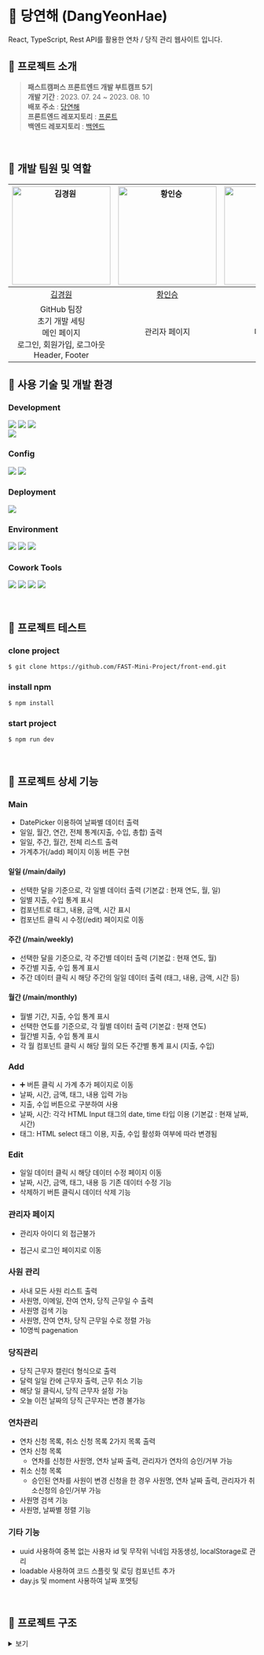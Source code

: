 # 📑 당연해 (DangYeonHae)

<p>React, TypeScript, Rest API를 활용한 연차 / 당직 관리 웹사이트 입니다.</p>

## 📌 프로젝트 소개

> **패스트캠퍼스 프론트엔드 개발 부트캠프 5기**<br />
> **개발 기간** : 2023. 07. 24 ~ 2023. 08. 10<br />
> **배포 주소** : [당연해](https://dev--boisterous-nasturtium-8f3a3d.netlify.app/)<br />
> **프론트엔드 레포지토리** : [프론트](https://github.com/FAST-Mini-Project/front-end)<br />
> **백엔드 레포지토리** : [백엔드](https://github.com/FAST-Mini-Project/back-end)
<br />

## 📌 개발 팀원 및 역할

| <a href="https://github.com/ruddnjs3769"><img src="https://avatars.githubusercontent.com/u/84277185?v=4" width=200px alt="김경원" /></a> | <a href="https://github.com/hwanginseung"><img src="https://avatars.githubusercontent.com/u/128157440?v=4" width=200px alt="황인승" /></a> | <a href="https://github.com/DevYBecca"><img src="https://avatars.githubusercontent.com/u/125433485?v=4" width=200px alt="윤금엽" /></a> | 
| :----------------------------------------------------------------------------------------------------------------------------------: | :-----------------------------------------------------------------------------------------------------------------------------------: | :-------------------------------------------------------------------------------------------------------------------------------------: | 
|                                                 [김경원](https://github.com/ruddnjs3769)                                                  |                                                 [황인승](https://github.com/hwanginseung)                                                  |                                                 [윤금엽](https://github.com/DevYBecca)
|                                                          GitHub 팀장<br /> 초기 개발 세팅<br /> 메인 페이지<br /> 로그인, 회원가입, 로그아웃<br /> Header, Footer                                                       |                                                        관리자 페이지<br />                                                          |                                                            마이 페이지<br />                                                             

## 📌 사용 기술 및 개발 환경

### Development

<p>
<img src="https://img.shields.io/badge/React-61DAFB?style=flat&logo=React&logoColor=white" />
<img src="https://img.shields.io/badge/TypeScript-3178C6?style=flat&logo=TypeScript&logoColor=white" />
<img src="https://img.shields.io/badge/Sass-CC6699?style=flat&logo=Sass&logoColor=white" />
<br />
<img src="https://img.shields.io/badge/Ant Design-0170FE?style=flat&logo=antdesign&logoColor=white" />
</p>

### Config

<p>
<img src="https://img.shields.io/badge/npm-CB3837?style=flat&logo=Npm&logoColor=white"/></a>
<img src="https://img.shields.io/badge/Vite-646CFF?style=flat&logo=Vite&logoColor=white"/></a>
</p>

### Deployment

<img src="https://img.shields.io/badge/Netlify-00C7B7?style=flat&logo=netlify&logoColor=white"/></a>

### Environment

<p>
<img src="https://img.shields.io/badge/Visual Studio Code-007ACC?style=flat&logo=Visual Studio Code&logoColor=white"/></a>
<img src="https://img.shields.io/badge/Git-F05032?style=flat&logo=Git&logoColor=white"/></a>
<img src="https://img.shields.io/badge/GitHub-181717?style=flat&logo=GitHub&logoColor=white"/></a>
</p>

### Cowork Tools
<p>
<img src="https://img.shields.io/badge/Figma-F24E1E?style=flat&logo=figma&logoColor=white" />
<img src="https://img.shields.io/badge/Slack-4A154B?style=flat&logo=Slack&logoColor=white" />
<img src="https://img.shields.io/badge/Notion-000000?style=flat&logo=Notion&logoColor=white" />
<img src="https://img.shields.io/badge/Zoom-2D8CFF?style=flat&logo=Zoom&logoColor=white" />
</p>

<br />

## 📌 프로젝트 테스트

### clone project

```bash
$ git clone https://github.com/FAST-Mini-Project/front-end.git
```

### install npm

```bash
$ npm install
```

### start project

```bash
$ npm run dev
```

<br />



## 📌 프로젝트 상세 기능

### Main
+ DatePicker 이용하여 날짜별 데이터 출력
+ 일일, 월간, 연간, 전체 통계(지출, 수입, 총합) 출력
+ 일일, 주간, 월간, 전체 리스트 출력
+ 가계추가(/add) 페이지 이동 버튼 구현
#### 일일 (/main/daily)
+ 선택한 달을 기준으로, 각 일별 데이터 출력 (기본값 : 현재 연도, 월, 일)
+ 일별 지출, 수입 통계 표시
+ 컴포넌트로 태그, 내용, 금액, 시간 표시
+ 컴포넌트 클릭 시 수정(/edit) 페이지로 이동
#### 주간 (/main/weekly)
+ 선택한 달을 기준으로, 각 주간별 데이터 출력 (기본값 : 현재 연도, 월)
+ 주간별 지출, 수입 통계 표시
+ 주간 데이터 클릭 시 해당 주간의 일일 데이터 출력 (태그, 내용, 금액, 시간 등)
#### 월간 (/main/monthly)
+ 월별 기간, 지출, 수입 통계 표시
+ 선택한 연도를 기준으로, 각 월별 데이터 출력 (기본값 : 현재 연도)
+ 월간별 지출, 수입 통계 표시
+ 각 월 컴포넌트 클릭 시 해당 월의 모든 주간별 통계 표시 (지출, 수입)
### Add
+ ➕ 버튼 클릭 시 가계 추가 페이지로 이동
+ 날짜, 시간, 금액, 태그, 내용 입력 가능
+ 지출, 수입 버튼으로 구분하여 사용
+ 날짜, 시간: 각각 HTML Input 태그의 date, time 타입 이용 (기본값 : 현재 날짜, 시간)
+ 태그: HTML select 태그 이용, 지출, 수입 활성화 여부에 따라 변경됨

### Edit
+ 일일 데이터 클릭 시 해당 데이터 수정 페이지 이동
+ 날짜, 시간, 금액, 태그, 내용 등 기존 데이터 수정 기능
+ 삭제하기 버튼 클릭시 데이터 삭제 기능 


### 관리자 페이지
+ 관리자 아이디 외 접근불가 
 - 접근시 로그인 페이지로 이동
  
### 사원 관리
+ 사내 모든 사원 리스트 출력
+ 사원명, 이메일, 잔여 연차, 당직 근무일 수 출력
+ 사원명 검색 기능
+ 사원명, 잔여 연차, 당직 근무일 수로 정렬 가능
+ 10명씩 pagenation
  
### 당직관리
+ 당직 근무자 캘린더 형식으로 출력
+ 달력 일일 칸에 근무자 출력, 근무 취소 기능
+ 해당 일 클릭시, 당직 근무자 설정 가능
+ 오늘 이전 날짜의 당직 근무자는 변경 불가능
  
### 연차관리
+ 연차 신청 목록, 취소 신청 목록 2가지 목록 출력
+ 연차 신청 목록 
  - 연차를 신청한 사원명, 연차 날짜 출력, 관리자가 연차의 승인/거부 가능
+ 취소 신청 목록 
  - 승인된 연차를 사원이 변경 신청을 한 경우 
    사원명, 연차 날짜 출력, 관리자가 취소신청의 승인/거부 가능
+ 사원명 검색 기능
+ 사원명, 날짜별 정렬 기능


### 기타 기능
+ uuid 사용하여 중복 없는 사용자 id 및 무작위 닉네임 자동생성, localStorage로 관리
+ loadable 사용하여 코드 스플릿 및 로딩 컴포넌트 추가
+ day.js 및 moment 사용하여 날짜 포멧팅


<br />

## 📌 프로젝트 구조
<details>
<summary>보기</summary>
<div markdown="1">

```
📑 DangYeonHae
.eslintrc.cjs
.gitignore
.prettierignore
.prettierrc
index.html
package-lock.json
package.json
public
│  ├─ free-icon-calendar-2738431.png
│  └─ free-icon-employee-3043585.png
readme.md
├─ src
App.module.scss
App.tsx
_variables.scss
│  ├─ api
│  │  ├─ admin
│  │  │  └─ index.ts
│  │  ├─ index.ts
│  │  ├─ main
│  │  │  └─ index.ts
│  │  ├─ mypage
│  │  │  └─ index.ts
│  │  └─ user
│  │     └─ index.ts
│  ├─ assets
│  │  └─ react.svg
│  ├─ components
│  │  ├─ adminfilter
│  │  │  ├─ AdminFilter.tsx
│  │  │  └─ AdminFilters.module.scss
│  │  ├─ adminwork
│  │  │  ├─ AdminWork.module.scss
│  │  │  └─ AdminWork.tsx
│  │  ├─ common
│  │  │  ├─ MainHeader.module.scss
│  │  │  └─ MainHeader.tsx
│  │  ├─ main
│  │  │  ├─ AnnualApplyModal.module.scss
│  │  │  ├─ AnnualApplyModal.tsx
│  │  │  ├─ CalendarForm.module.scss
│  │  │  └─ CalendarForm.tsx
│  │  ├─ mypage
│  │  │  ├─ ApprovedAnnual.module.scss
│  │  │  ├─ ApprovedAnnual.tsx
│  │  │  ├─ CompletedDutyList.module.scss
│  │  │  ├─ CompletedDutyList.tsx
│  │  │  ├─ MenuTab.module.scss
│  │  │  ├─ MenuTab.tsx
│  │  │  ├─ MonthRange.module.scss
│  │  │  ├─ MonthRange.tsx
│  │  │  ├─ PlannedDutyList.module.scss
│  │  │  ├─ PlannedDutyList.tsx
│  │  │  ├─ RemainingAnnual.module.scss
│  │  │  ├─ RemainingAnnual.tsx
│  │  │  ├─ RequestedAnnual.module.scss
│  │  │  └─ RequestedAnnual.tsx
│  │  ├─ pagenation
│  │  │  ├─ PageNation.module.scss
│  │  │  └─ PageNation.tsx
│  │  └─ sidebar
│  │     ├─ SideBar.module.scss
│  │     └─ SideBar.tsx
│  ├─ custom.d.ts
│  ├─ index.scss
│  ├─ index.tsx
│  ├─ layout
│  │  ├─ AdminLayout.tsx
│  │  ├─ AdminPrivateRouteWrapper.tsx
│  │  ├─ MainLayout.module.scss
│  │  └─ MainLayout.tsx
│  ├─ pages
│  │  ├─ admin
│  │  │  ├─ AdminAnnual.module.scss
│  │  │  ├─ AdminAnnual.tsx
│  │  │  ├─ AdminDuty.module.scss
│  │  │  ├─ AdminDuty.tsx
│  │  │  ├─ AdminEmployee.module.scss
│  │  │  └─ AdminEmployee.tsx
│  │  ├─ login
│  │  │  ├─ LogIn.module.scss
│  │  │  ├─ LogIn.tsx
│  │  │  ├─ SignUp.module.scss
│  │  │  └─ SignUp.tsx
│  │  ├─ main
│  │  │  ├─ Main.module.scss
│  │  │  └─ Main.tsx
│  │  └─ mypage
│  │     ├─ MyAnnual.module.scss
│  │     ├─ MyAnnual.tsx
│  │     ├─ MyDuty.module.scss
│  │     ├─ MyDuty.tsx
│  │     ├─ MyInfo.module.scss
│  │     ├─ MyInfo.tsx
│  │     ├─ MyPage.module.scss
│  │     └─ Mypage.tsx
│  ├─ types
│  │  ├─ AccessTypes.ts
│  │  ├─ AdminTypes.ts
│  │  ├─ MainTypes.ts
│  │  └─ MypageTypes.ts
│  ├─ utils
│  │  ├─ PrivateRoute.tsx
│  │  ├─ constants
│  │  │  └─ regex.ts
│  │  ├─ cookie.ts
│  │  └─ handleLogout.ts
│  └─ vite-env.d.ts
├─ tsconfig.json
├─ tsconfig.node.json
└─ vite.config.ts
```

</div>
</details>

